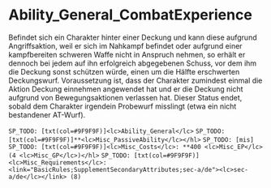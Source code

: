# Ability_General_CombatExperience

Befindet sich ein Charakter hinter einer Deckung und kann diese aufgrund Angriffsaktion, weil er sich im Nahkampf befindet oder aufgrund einer kampfbereiten schweren Waffe nicht in Anspruch nehmen, so erhält er dennoch bei jedem auf ihn erfolgreich abgegebenen Schuss, vor dem ihm die Deckung sonst schützen würde, einen um die Hälfte erschwerten Deckungswurf. Voraussetzung ist, dass der Charakter zumindest einmal die Aktion Deckung einnehmen angewendet hat und er die Deckung nicht aufgrund von Bewegungsaktionen verlassen hat. Dieser Status endet, sobald dem Charakter irgendein Probewurf misslingt (etwa ein nicht bestandener AT-Wurf).

`SP_TODO: [txt(col=#9F9F9F)]<lc>Ability_General</lc>`
`SP_TODO: [txt(col=#9F9F9F)]**<lc>Misc_PassiveAbility</lc></hl>`
`SP_TODO: [mis]`
`SP_TODO: [txt(col=#9F9F9F)]<lc>Misc_Costs</lc>: **400 <lc>Misc_EP</lc> (4 <lc>Misc_GP</lc>)</hl>`
`SP_TODO: [txt(col=#9F9F9F)]<lc>Misc_Requirements</lc>: <link="BasicRules;SupplementSecondaryAttributes;sec-a/de"><lc>sec-a/de</lc></link> (8)`